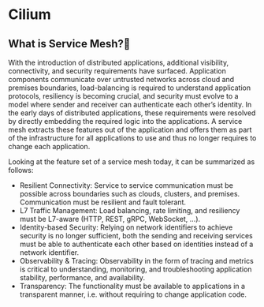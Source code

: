 # Cilium
## What is Service Mesh?
With the introduction of distributed applications, additional visibility, connectivity, and security requirements have surfaced. Application components communicate over untrusted networks across cloud and premises boundaries, load-balancing is required to understand application protocols, resiliency is becoming crucial, and security must evolve to a model where sender and receiver can authenticate each other’s identity. In the early days of distributed applications, these requirements were resolved by directly embedding the required logic into the applications. A service mesh extracts these features out of the application and offers them as part of the infrastructure for all applications to use and thus no longer requires to change each application.

Looking at the feature set of a service mesh today, it can be summarized as follows:
- Resilient Connectivity: Service to service communication must be possible across boundaries such as clouds, clusters, and premises. Communication must be resilient and fault tolerant.
- L7 Traffic Management: Load balancing, rate limiting, and resiliency must be L7-aware (HTTP, REST, gRPC, WebSocket, …).
- Identity-based Security: Relying on network identifiers to achieve security is no longer sufficient, both the sending and receiving services must be able to authenticate each other based on identities instead of a network identifier.
- Observability & Tracing: Observability in the form of tracing and metrics is critical to understanding, monitoring, and troubleshooting application stability, performance, and availability.
- Transparency: The functionality must be available to applications in a transparent manner, i.e. without requiring to change application code.
